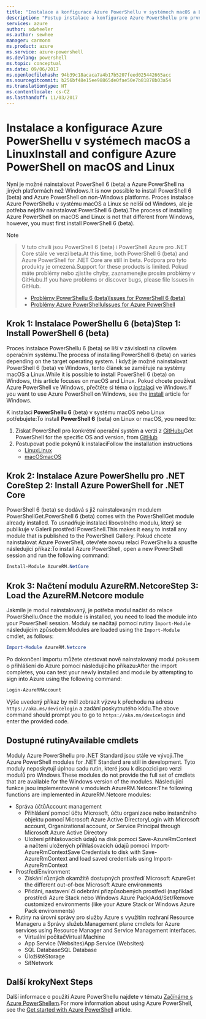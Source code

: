 ```yaml
---
title: "Instalace a konfigurace Azure PowerShellu v systémech macOS a Linux | Dokumentace Microsoftu"
description: "Postup instalace a konfigurace Azure PowerShellu pro první použití v systému macOS nebo Linux"
services: azure
author: sdwheeler
ms.author: sewhee
manager: carmonm
ms.product: azure
ms.service: azure-powershell
ms.devlang: powershell
ms.topic: conceptual
ms.date: 09/06/2017
ms.openlocfilehash: 94b39c18acaca7a4b17b5207feed025442665acc
ms.sourcegitcommit: b256bf48e15ee98865de0fae50e7b81878b03a54
ms.translationtype: HT
ms.contentlocale: cs-CZ
ms.lasthandoff: 11/03/2017
---
```

# <a name="install-and-configure-azure-powershell-on-macos-and-linux"></a><span data-ttu-id="418cf-103">Instalace a konfigurace Azure PowerShellu v systémech macOS a Linux</span><span class="sxs-lookup"><span data-stu-id="418cf-103">Install and configure Azure PowerShell on macOS and Linux</span></span>

<span data-ttu-id="418cf-104">Nyní je možné nainstalovat PowerShell 6 (beta) a Azure PowerShell na jiných platformách než Windows.</span><span class="sxs-lookup"><span data-stu-id="418cf-104">It is now possible to install PowerShell 6 (beta) and Azure PowerShell on non-Windows platforms.</span></span>
<span data-ttu-id="418cf-105">Proces instalace Azure PowerShellu v systému macOS a Linux se neliší od Windows, ale je potřeba nejdřív nainstalovat PowerShell 6 (beta).</span><span class="sxs-lookup"><span data-stu-id="418cf-105">The process of installing Azure PowerShell on macOS and Linux is not that different from Windows, however, you must first install PowerShell 6 (beta).</span></span>

> [!NOTE]

> <span data-ttu-id="418cf-106">V tuto chvíli jsou PowerShell 6 (beta) i PowerShell Azure pro .NET Core stále ve verzi beta.</span><span class="sxs-lookup"><span data-stu-id="418cf-106">At this time, both PowerShell 6 (beta) and Azure PowerShell for .NET Core are still in beta.</span></span>
> <span data-ttu-id="418cf-107">Podpora pro tyto produkty je omezená.</span><span class="sxs-lookup"><span data-stu-id="418cf-107">Support for these products is limited.</span></span> <span data-ttu-id="418cf-108">Pokud máte problémy nebo zjistíte chyby, zaznamenejte prosím problémy v GitHubu.</span><span class="sxs-lookup"><span data-stu-id="418cf-108">If you have problems or discover bugs, please file Issues in GitHub.</span></span>
>
> * [<span data-ttu-id="418cf-109">Problémy PowerShellu 6 (beta)</span><span class="sxs-lookup"><span data-stu-id="418cf-109">Issues for PowerShell 6 (beta)</span></span>](https://github.com/PowerShell/PowerShell/issues)
> * [<span data-ttu-id="418cf-110">Problémy Azure PowerShellu</span><span class="sxs-lookup"><span data-stu-id="418cf-110">Issues for Azure PowerShell</span></span>](https://github.com/azure/azure-docs-powershell/issues)

## <a name="step-1-install-powershell-6-beta"></a><span data-ttu-id="418cf-111">Krok 1: Instalace PowerShellu 6 (beta)</span><span class="sxs-lookup"><span data-stu-id="418cf-111">Step 1: Install PowerShell 6 (beta)</span></span>

<span data-ttu-id="418cf-112">Proces instalace PowerShellu 6 (beta) se liší v závislosti na cílovém operačním systému.</span><span class="sxs-lookup"><span data-stu-id="418cf-112">The process of installing PowerShell 6 (beta) on varies depending on the target operating system.</span></span>
<span data-ttu-id="418cf-113">I když je možné nainstalovat PowerShell 6 (beta) ve Windows, tento článek se zaměřuje na systémy macOS a Linux.</span><span class="sxs-lookup"><span data-stu-id="418cf-113">While it is possible to install PowerShell 6 (beta) on Windows, this article focuses on macOS and Linux.</span></span> <span data-ttu-id="418cf-114">Pokud chcete používat Azure PowerShell ve Windows, přečtěte si téma o [instalaci](./install-azurerm-ps.md) ve Windows.</span><span class="sxs-lookup"><span data-stu-id="418cf-114">If you want to use Azure PowerShell on Windows, see the [install](./install-azurerm-ps.md) article for Windows.</span></span>

<span data-ttu-id="418cf-115">K instalaci **PowerShellu 6** (beta) v systému macOS nebo Linux potřebujete:</span><span class="sxs-lookup"><span data-stu-id="418cf-115">To install **PowerShell 6** (beta) on Linux or macOS, you need to:</span></span>

1. <span data-ttu-id="418cf-116">Získat PowerShell pro konkrétní operační systém a verzi z [GitHubu](https://github.com/powershell/powershell#get-powershell)</span><span class="sxs-lookup"><span data-stu-id="418cf-116">Get PowerShell for the specific OS and version, from [GitHub](https://github.com/powershell/powershell#get-powershell)</span></span>
2. <span data-ttu-id="418cf-117">Postupovat podle pokynů k instalaci</span><span class="sxs-lookup"><span data-stu-id="418cf-117">Follow the installation instructions</span></span>
   - [<span data-ttu-id="418cf-118">Linux</span><span class="sxs-lookup"><span data-stu-id="418cf-118">Linux</span></span>](https://github.com/PowerShell/PowerShell/blob/master/docs/installation/linux.md)
   - [<span data-ttu-id="418cf-119">macOS</span><span class="sxs-lookup"><span data-stu-id="418cf-119">macOS</span></span>](https://github.com/PowerShell/PowerShell/blob/master/docs/installation/linux.md#macos-1012)

## <a name="step-2-install-azure-powershell-for-net-core"></a><span data-ttu-id="418cf-120">Krok 2: Instalace Azure PowerShellu pro .NET Core</span><span class="sxs-lookup"><span data-stu-id="418cf-120">Step 2: Install Azure PowerShell for .NET Core</span></span>

<span data-ttu-id="418cf-121">PowerShell 6 (beta) se dodává s již nainstalovaným modulem PowerShellGet.</span><span class="sxs-lookup"><span data-stu-id="418cf-121">PowerShell 6 (beta) comes with the PowerShellGet module already installed.</span></span> <span data-ttu-id="418cf-122">To usnadňuje instalaci libovolného modulu, který se publikuje v Galerii prostředí PowerShell.</span><span class="sxs-lookup"><span data-stu-id="418cf-122">This makes it easy to install any module that is published to the PowerShell Gallery.</span></span> <span data-ttu-id="418cf-123">Pokud chcete nainstalovat Azure PowerShell, otevřete novou relaci PowerShellu a spusťte následující příkaz:</span><span class="sxs-lookup"><span data-stu-id="418cf-123">To install Azure PowerShell, open a new PowerShell session and run the following command:</span></span>

```powershell
Install-Module AzureRM.NetCore
```

## <a name="step-3-load-the-azurermnetcore-module"></a><span data-ttu-id="418cf-124">Krok 3: Načtení modulu AzureRM.Netcore</span><span class="sxs-lookup"><span data-stu-id="418cf-124">Step 3: Load the AzureRM.Netcore module</span></span>

<span data-ttu-id="418cf-125">Jakmile je modul nainstalovaný, je potřeba modul načíst do relace PowerShellu.</span><span class="sxs-lookup"><span data-stu-id="418cf-125">Once the module is installed, you need to load the module into your PowerShell session.</span></span> <span data-ttu-id="418cf-126">Moduly se načítají pomocí rutiny `Import-Module` následujícím způsobem:</span><span class="sxs-lookup"><span data-stu-id="418cf-126">Modules are loaded using the `Import-Module` cmdlet, as follows:</span></span>

```powershell
Import-Module AzureRM.Netcore
```

<span data-ttu-id="418cf-127">Po dokončení importu můžete otestovat nově nainstalovaný modul pokusem o přihlášení do Azure pomocí následujícího příkazu:</span><span class="sxs-lookup"><span data-stu-id="418cf-127">After the import completes, you can test your newly installed and module by attempting to sign into Azure using the following command:</span></span>

```powershell
Login-AzureRMAccount
```

<span data-ttu-id="418cf-128">Výše uvedený příkaz by měl zobrazit výzvu k přechodu na adresu `https://aka.ms/devicelogin` a zadání poskytnutého kódu.</span><span class="sxs-lookup"><span data-stu-id="418cf-128">The above command should prompt you to go to `https://aka.ms/devicelogin` and enter the provided code.</span></span>

## <a name="available-cmdlets"></a><span data-ttu-id="418cf-129">Dostupné rutiny</span><span class="sxs-lookup"><span data-stu-id="418cf-129">Available cmdlets</span></span>

<span data-ttu-id="418cf-130">Moduly Azure PowerShellu pro .NET Standard jsou stále ve vývoji.</span><span class="sxs-lookup"><span data-stu-id="418cf-130">The Azure PowerShell modules for .NET Standard are still in development.</span></span> <span data-ttu-id="418cf-131">Tyto moduly neposkytují úplnou sadu rutin, které jsou k dispozici pro verzi modulů pro Windows.</span><span class="sxs-lookup"><span data-stu-id="418cf-131">These modules do not provide the full set of cmdlets that are available for the Windows version of the modules.</span></span> <span data-ttu-id="418cf-132">Následující funkce jsou implementované v modulech AzureRM.Netcore:</span><span class="sxs-lookup"><span data-stu-id="418cf-132">The following functions are implemented in AzureRM.Netcore modules:</span></span>

* <span data-ttu-id="418cf-133">Správa účtů</span><span class="sxs-lookup"><span data-stu-id="418cf-133">Account management</span></span>
  - <span data-ttu-id="418cf-134">Přihlášení pomocí účtu Microsoft, účtu organizace nebo instančního objektu pomocí Microsoft Azure Active Directory</span><span class="sxs-lookup"><span data-stu-id="418cf-134">Login with Microsoft account, Organizational account, or Service Principal through Microsoft Azure Active Directory</span></span>
  - <span data-ttu-id="418cf-135">Uložení přihlašovacích údajů na disk pomocí Save-AzureRmContext a načtení uložených přihlašovacích údajů pomocí Import-AzureRmContext</span><span class="sxs-lookup"><span data-stu-id="418cf-135">Save Credentials to disk with Save-AzureRmContext and load saved credentials using Import-AzureRmContext</span></span>
* <span data-ttu-id="418cf-136">Prostředí</span><span class="sxs-lookup"><span data-stu-id="418cf-136">Environment</span></span>
  - <span data-ttu-id="418cf-137">Získání různých okamžitě dostupných prostředí Microsoft Azure</span><span class="sxs-lookup"><span data-stu-id="418cf-137">Get the different out-of-box Microsoft Azure environments</span></span>
  - <span data-ttu-id="418cf-138">Přidání, nastavení či odebrání přizpůsobených prostředí (například prostředí Azure Stack nebo Windows Azure Pack)</span><span class="sxs-lookup"><span data-stu-id="418cf-138">Add/Set/Remove customized environments (like your Azure Stack or Windows Azure Pack environments)</span></span>
* <span data-ttu-id="418cf-139">Rutiny na úrovni správy pro služby Azure s využitím rozhraní Resource Manageru a Správy služeb.</span><span class="sxs-lookup"><span data-stu-id="418cf-139">Management plane cmdlets for Azure services using Resource Manager and Service Management interfaces.</span></span>
  - <span data-ttu-id="418cf-140">Virtuální počítač</span><span class="sxs-lookup"><span data-stu-id="418cf-140">Virtual Machine</span></span>
  - <span data-ttu-id="418cf-141">App Service (Websites)</span><span class="sxs-lookup"><span data-stu-id="418cf-141">App Service (Websites)</span></span>
  - <span data-ttu-id="418cf-142">SQL Database</span><span class="sxs-lookup"><span data-stu-id="418cf-142">SQL Database</span></span>
  - <span data-ttu-id="418cf-143">Úložiště</span><span class="sxs-lookup"><span data-stu-id="418cf-143">Storage</span></span>
  - <span data-ttu-id="418cf-144">Síť</span><span class="sxs-lookup"><span data-stu-id="418cf-144">Network</span></span>

## <a name="next-steps"></a><span data-ttu-id="418cf-145">Další kroky</span><span class="sxs-lookup"><span data-stu-id="418cf-145">Next Steps</span></span>

<span data-ttu-id="418cf-146">Další informace o použití Azure PowerShellu najdete v tématu [Začínáme s Azure PowerShellem](get-started-azureps.md).</span><span class="sxs-lookup"><span data-stu-id="418cf-146">For more information about using Azure PowerShell, see the [Get started with Azure PowerShell](get-started-azureps.md) article.</span></span>
